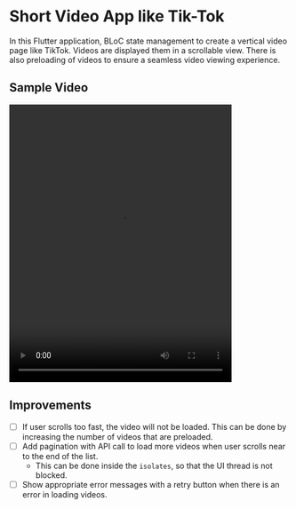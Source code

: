 # Short Video App like Tik-Tok

In this Flutter application, BLoC state management to create a vertical video page like TikTok. 
Videos are displayed them in a scrollable view. 
There is also preloading of videos to ensure a seamless video viewing experience.

## Sample Video

<video width="400" height="500" controls>
  <source src="example_media/video_feed_media.mov" type="video/mp4">
</video>


## Improvements

- [ ] If user scrolls too fast, the video will not be loaded. This can be done by increasing the number of videos that are preloaded.
- [ ] Add pagination with API call to load more videos when user scrolls near to the end of the list. 
  - This can be done inside the `isolates`, so that the UI thread is not blocked.
- [ ] Show appropriate error messages with a retry button when there is an error in loading videos.
